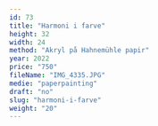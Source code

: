 ```yaml
---
id: 73
title: "Harmoni i farve"
height: 32
width: 24
method: "Akryl på Hahnemühle papir"
year: 2022
price: "750"
fileName: "IMG_4335.JPG"
medie: "paperpainting"
draft: "no"
slug: "harmoni-i-farve"
weight: "20"
---
```

